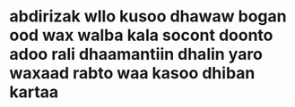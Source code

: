 # abdirizak wllo kusoo dhawaw bogan ood wax walba kala socont doonto adoo rali dhaamantiin dhalin yaro waxaad rabto waa kasoo dhiban kartaa
